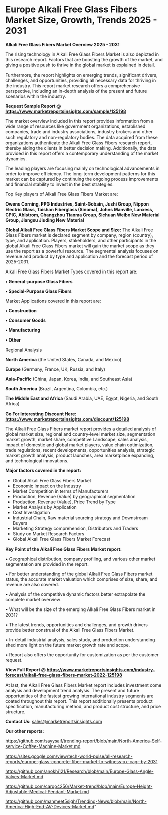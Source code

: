  # Europe Alkali Free Glass Fibers Market Size, Growth, Trends 2025 - 2031

<Strong> Alkali Free Glass Fibers Market Overview 2025 - 2031</strong>

The rising technology in Alkali Free Glass Fibers Market is also depicted in this research report. Factors that are boosting the growth of the market, and giving a positive push to thrive in the global market is explained in detail.

Furthermore, the report highlights on emerging trends, significant drivers, challenges, and opportunities, providing all necessary data for thriving in the industry. This report market research offers a comprehensive perspective, including an in-depth analysis of the present and future scenarios within the industry.

<strong>Request Sample Report @ <a href=https://www.marketreportsinsights.com/sample/125198>https://www.marketreportsinsights.com/sample/125198</a></strong>

The market overview included in this report provides information from a wide range of resources like government organizations, established companies, trade and industry associations, industry brokers and other such regulatory and non-regulatory bodies. The data acquired from these organizations authenticate the Alkali Free Glass Fibers research report, thereby aiding the clients in better decision making. Additionally, the data provided in this report offers a contemporary understanding of the market dynamics.

The leading players are focusing mainly on technological advancements in order to improve efficiency. The long-term development patterns for this market can be captured by continuing the ongoing process improvements and financial stability to invest in the best strategies.

Top Key players of Alkali Free Glass Fibers Market are:

<strong>Owens Corning, PPG Industries, Saint-Gobain, Jushi Group, Nippon Electric Glass, Taishan Fiberglass (Sinoma), Johns Manville, Lanxess, CPIC, Ahlstrom, Changzhou Tianma Group, Sichuan Weibo New Material Group, Jiangsu Jiuding New Material</strong>

<strong><b>Global Alkali Free Glass Fibers Market Scope and Size:</b></strong>
The Alkali Free Glass Fibers market is declared segment by company, region (country), type, and application. Players, stakeholders, and other participants in the global Alkali Free Glass Fibers market will gain the market scope as they use the report as a powerful resource. The segmental analysis focuses on revenue and product by type and application and the forecast period of 2025-2031.

Alkali Free Glass Fibers Market Types covered in this report are:

<strong>• General-purpose Glass Fibers

• Special-Purpose Glass Fibers</strong>

Market Applications covered in this report are:

<strong>• Construction

• Consumer Goods

• Manufacturing

• Other</strong> 

Regional Analysis

<strong>North America</strong> (the United States, Canada, and Mexico)

<strong>Europe</strong> (Germany, France, UK, Russia, and Italy)

<strong>Asia-Pacific</strong> (China, Japan, Korea, India, and Southeast Asia)

<strong>South America</strong> (Brazil, Argentina, Colombia, etc.)

<strong>The Middle East and Africa</strong> (Saudi Arabia, UAE, Egypt, Nigeria, and South Africa)

<strong>Go For Interesting Discount Here: <a href=https://www.marketreportsinsights.com/discount/125198>https://www.marketreportsinsights.com/discount/125198</a></strong>

The Alkali Free Glass Fibers market report provides a detailed analysis of global market size, regional and country-level market size, segmentation market growth, market share, competitive Landscape, sales analysis, impact of domestic and global market players, value chain optimization, trade regulations, recent developments, opportunities analysis, strategic market growth analysis, product launches, area marketplace expanding, and technological innovations.

<strong><b>Major factors covered in the report:</b></strong>
<ul>
  <li>Global Alkali Free Glass Fibers Market </li>
  <li>Economic Impact on the Industry</li>
  <li>Market Competition in terms of Manufacturers</li>
  <li>Production, Revenue (Value) by geographical segmentation</li>
  <li>Production, Revenue (Value), Price Trend by Type</li>
  <li>Market Analysis by Application</li>
  <li>Cost Investigation</li>
  <li>Industrial Chain, Raw material sourcing strategy and Downstream Buyers</li>
  <li>Marketing Strategy comprehension, Distributors and Traders</li>
  <li>Study on Market Research Factors</li>
  <li>Global Alkali Free Glass Fibers Market Forecast</li>
</ul>

<strong><b>Key Point of the Alkali Free Glass Fibers Market report:</b></strong>

• Geographical distribution, company profiling, and various other market segmentation are provided in the report.

• For better understanding of the global Alkali Free Glass Fibers market status, the accurate market valuation which comprises of size, share, and revenue are also covered.

• Analysis of the competitive dynamic factors better extrapolate the complete market overview

• What will be the size of the emerging Alkali Free Glass Fibers market in 2031?

• The latest trends, opportunities and challenges, and growth drivers provide better construal of the Alkali Free Glass Fibers Market.

• In-detail industrial analysis, sales study, and production understanding shed more light on the future market growth rate and scope.

• Report also offers the opportunity for customization as per the customer request.

<strong><b>View Full Report @ <a href=https://www.marketreportsinsights.com/industry-forecast/alkali-free-glass-fibers-market-2022-125198>https://www.marketreportsinsights.com/industry-forecast/alkali-free-glass-fibers-market-2022-125198</a></b></strong>


At last, the Alkali Free Glass Fibers Market report includes investment come analysis and development trend analysis. The present and future opportunities of the fastest growing international industry segments are coated throughout this report. This report additionally presents product specification, manufacturing method, and product cost structure, and price structure.

<strong>Contact Us:</strong>
sales@marketreportsinsights.com

<strong>Our other reports:</strong>

<a href=https://github.com/sayysaif/trending-report/blob/main/North-America-Self-service-Coffee-Machine-Market.md>https://github.com/sayysaif/trending-report/blob/main/North-America-Self-service-Coffee-Machine-Market.md</a>

<a href=https://sites.google.com/view/tech-world-pulse/all-research-reports/europe-glass-concrete-fiber-market-to-witness-xx-cagr-by-2031>https://sites.google.com/view/tech-world-pulse/all-research-reports/europe-glass-concrete-fiber-market-to-witness-xx-cagr-by-2031</a>

<a href=https://github.com/anokhi121/Research/blob/main/Europe-Glass-Angle-Valves-Market.md>https://github.com/anokhi121/Research/blob/main/Europe-Glass-Angle-Valves-Market.md</a>

<a href=https://github.com/cargo4256/Market-trend/blob/main/Europe-Height-Adjustable-Medical-Pendant-Market.md>https://github.com/cargo4256/Market-trend/blob/main/Europe-Height-Adjustable-Medical-Pendant-Market.md</a>

<a href=https://github.com/manmeet5sigh/Trending-News/blob/main/North-America-High-End-AV-Devices-Market.md>https://github.com/manmeet5sigh/Trending-News/blob/main/North-America-High-End-AV-Devices-Market.md</a>"
